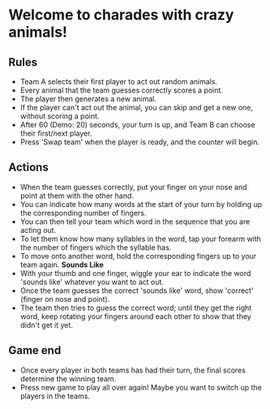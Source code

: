 # Welcome to charades with crazy animals!

## Rules
- Team A selects their first player to act out random animals.
- Every animal that the team guesses correctly scores a point.
- The player then generates a new animal.
- If the player can't act out the animal, you can skip and get a new one, without scoring a point.
- After 60 (Demo: 20) seconds, your turn is up, and Team B can choose their first/next player.
- Press 'Swap team' when the player is ready, and the counter will begin.

## Actions
- When the team guesses correctly, put your finger on your nose and point at them with the other hand.
- You can indicate how many words at the start of your turn by holding up the corresponding number of fingers.
- You can then tell your team which word in the sequence that you are acting out.
- To let them know how many syllables in the word, tap your forearm with the number of fingers which the syllable has.
- To move onto another word, hold the corresponding fingers up to your team again.
**Sounds Like**
- With your thumb and one finger, wiggle your ear to indicate the word 'sounds like' whatever you want to act out.
- Once the team guesses the correct 'sounds like' word, show 'correct' (finger on nose and point).
- The team then tries to guess the correct word; until they get the right word, keep rotating your fingers around each other to show that they didn't get it yet.

## Game end
- Once every player in both teams has had their turn, the final scores determine the winning team.
- Press new game to play all over again! Maybe you want to switch up the players in the teams.